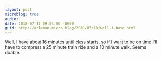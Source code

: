```yaml
---
layout: post
microblog: true
audio: 
date: 2018-07-10 09:54:50 -0600
guid: http://aclaman.micro.blog/2018/07/10/well-i-have.html
---
```

Well, I have about 16 minutes until class starts, so if I want to be on time I'll have to compress a 25 minute train ride and a 10 minute walk. Seems doable.
